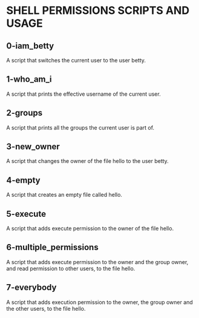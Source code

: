 # SHELL PERMISSIONS SCRIPTS AND USAGE
## 0-iam\_betty
A script that switches the current user to the user betty.
## 1-who\_am\_i
A script that prints the effective username of the current user.
## 2-groups
A script that prints all the groups the current user is part of.
## 3-new\_owner
A script that changes the owner of the file hello to the user betty.
## 4-empty
A script that creates an empty file called hello.
## 5-execute
A script that adds execute permission to the owner of the file hello.
## 6-multiple\_permissions
A script that adds execute permission to the owner and the group owner, and read permission to other users, to the file hello.
## 7-everybody
A script that adds execution permission to the owner, the group owner and the other users, to the file hello.
